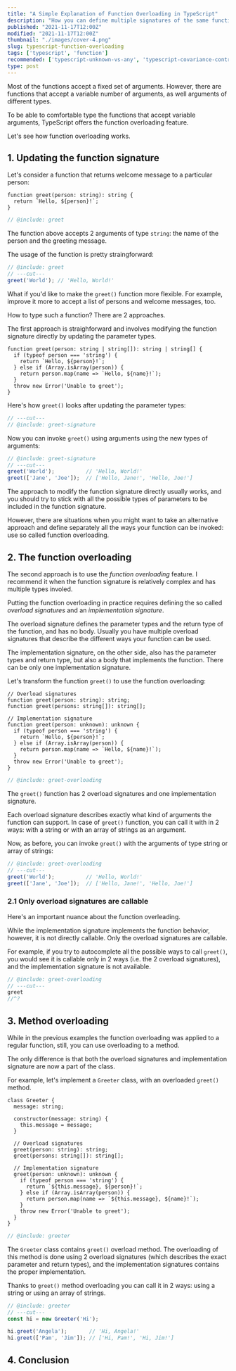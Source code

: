 ```yaml
---
title: "A Simple Explanation of Function Overloading in TypeScript"
description: "How you can define multiple signatures of the same function in TypeScript to increase its usability."
published: "2021-11-17T12:00Z"
modified: "2021-11-17T12:00Z"
thumbnail: "./images/cover-4.png"
slug: typescript-function-overloading
tags: ['typescript', 'function']
recommended: ['typescript-unknown-vs-any', 'typescript-covariance-contravariance']
type: post
---
```


Most of the functions accept a fixed set of arguments. However, there are functions that accept a variable number of arguments, as well arguments
of different types.  

To be able to comfortable type the functions that accept variable arguments, TypeScript offers the function overloading feature. 

Let's see how function overloading works.  

## 1. Updating the function signature

Let's consider a function that returns welcome message to a particular person:

```twoslash include greet
function greet(person: string): string {
  return `Hello, ${person}!`;
}
```

```ts twoslash
// @include: greet
```

The function above accepts 2 arguments of type `string`: the name of the person and the greeting message.  

The usage of the function is pretty straingforward:

```ts twoslash
// @include: greet
// ---cut---
greet('World'); // 'Hello, World!'
```

What if you'd like to make the `greet()` function more flexible. For example, improve it more to accept a list of persons and welcome messages, too.  

How to type such a function? There are 2 approaches.  

The first approach is straighforward and involves modifying the function signature directly by updating the parameter types.  

```twoslash include greet-signature
function greet(person: string | string[]): string | string[] {
  if (typeof person === 'string') {
    return `Hello, ${person}!`;
  } else if (Array.isArray(person)) {
    return person.map(name => `Hello, ${name}!`);
  }
  throw new Error('Unable to greet');
}
```

Here's how `greet()` looks after updating the parameter types:

```ts twoslash
// ---cut---
// @include: greet-signature
```

Now you can invoke `greet()` using arguments using the new types of arguments:

```ts twoslash
// @include: greet-signature
// ---cut---
greet('World');          // 'Hello, World!'
greet(['Jane', 'Joe']);  // ['Hello, Jane!', 'Hello, Joe!']
```

The approach to modify the function signature directly usually works, and you should try to stick with all the possible types of parameters to be included in the function signature.  

However, there are situations when you might want to take an alternative approach and define separately all the ways your function can be invoked: use so called function overloading.  

## 2. The function overloading

The second approach is to use the *function overloading* feature. I recommend it when the function signature is relatively complex and has multiple types involed.  

Putting the function overloading in practice requires defining the so called *overload signatures* and an *implementation signature*.  

The overload signature defines the parameter types and the return type of the function, and has no body. Usually you have multiple overload signatures that describe the different ways your function can be used.  

The implementation signature, on the other side, also has the parameter types and return type, but also a body that implements the function. There can be only one implementation signature.  

Let's transform the function `greet()` to use the function overloading:

```twoslash include greet-overloading
// Overload signatures
function greet(person: string): string;
function greet(persons: string[]): string[];

// Implementation signature
function greet(person: unknown): unknown {
  if (typeof person === 'string') {
    return `Hello, ${person}!`;
  } else if (Array.isArray(person)) {
    return person.map(name => `Hello, ${name}!`);
  }
  throw new Error('Unable to greet');
}
```

```ts twoslash
// @include: greet-overloading
```

The `greet()` function has 2 overload signatures and one implementation signature.  

Each overload signature describes exactly what kind of arguments the function can support. In case of `greet()` function, you can call it with in 2 ways: with a string or with an array of strings as an argument.  

Now, as before, you can invoke `greet()` with the arguments of type string or array of strings:

```ts twoslash
// @include: greet-overloading
// ---cut---
greet('World');          // 'Hello, World!'
greet(['Jane', 'Joe']);  // ['Hello, Jane!', 'Hello, Joe!']
```

### 2.1 Only overload signatures are callable

Here's an important nuance about the function overleading. 

While the implementation signature implements the function behavior, however, it is not directly callable. Only the overload signatures are callable.  

For example, if you try to autocomplete all the possible ways to call `greet()`, you would see it is callable only in 2 ways (i.e. the 2 overload signatures), and the implementation signature is not available.  

```ts twoslash
// @include: greet-overloading
// ---cut---
greet
//^?
```

<!-- ## 3. Function overloading and subtyping -->

## 3. Method overloading

While in the previous examples the function overloading was applied to a regular function, still, you can use overloading to a method.  

The only difference is that both the overload signatures and implementation signature are now a part of the class.  

For example, let's implement a `Greeter` class, with an overloaded `greet()` method.  

```twoslash include greeter
class Greeter {
  message: string;

  constructor(message: string) {
    this.message = message;
  }

  // Overload signatures
  greet(person: string): string;
  greet(persons: string[]): string[];

  // Implementation signature
  greet(person: unknown): unknown {
    if (typeof person === 'string') {
      return `${this.message}, ${person}!`;
    } else if (Array.isArray(person)) {
      return person.map(name => `${this.message}, ${name}!`);
    }
    throw new Error('Unable to greet');
  }
}
```

```ts twoslash
// @include: greeter
```

The `Greeter` class contains  `greet()` overload method. The overloading of this method is done using 2 overload signatures (which describes the exact parameter and return types), and the implementation signatures contains the proper implementation.  

Thanks to `greet()` method overloading you can call it in 2 ways: using a string or using an array of strings.  

```ts twoslash
// @include: greeter
// ---cut---
const hi = new Greeter('Hi');

hi.greet('Angela');       // 'Hi, Angela!'
hi.greet(['Pam', 'Jim']); // ['Hi, Pam!', 'Hi, Jim!']
```

## 4. Conclusion

